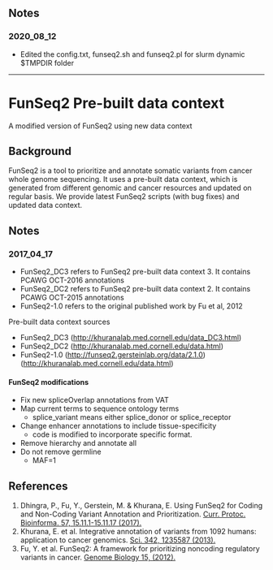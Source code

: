 ## Notes
### 2020_08_12
- Edited the config.txt, funseq2.sh and funseq2.pl for slurm dynamic $TMPDIR folder
---

# FunSeq2 Pre-built data context
A modified version of FunSeq2 using new data context
## Background 
FunSeq2 is a tool to prioritize and annotate somatic variants from cancer whole genome sequencing. It uses a pre-built data context, which is generated from different genomic and cancer resources and updated on regular basis. We provide latest FunSeq2 scripts (with bug fixes) and updated data context. 
## Notes
### 2017_04_17
- FunSeq2_DC3 refers to FunSeq2 pre-built data context 3. It contains PCAWG OCT-2016 annotations 
- FunSeq2_DC2 refers to FunSeq2 pre-built data context 2. It contains PCAWG OCT-2015 annotations
- FunSeq2-1.0 refers to the original published work by Fu et al, 2012

Pre-built data context sources
- FunSeq2_DC3  (http://khuranalab.med.cornell.edu/data_DC3.html)
- FunSeq2_DC2  (http://khuranalab.med.cornell.edu/data.html)
- FunSeq2-1.0  (http://funseq2.gersteinlab.org/data/2.1.0)(http://khuranalab.med.cornell.edu/data.html) 

#### FunSeq2 modifications 

- Fix new spliceOverlap annotations from VAT
- Map current terms to sequence ontology terms
  - splice_variant means either splice_donor or splice_receptor
- Change enhancer annotations to include tissue-specificity
  - code is modified to incorporate specific format.
- Remove hierarchy and annotate all
- Do not remove germline
  - MAF=1

## References 
1.	Dhingra, P., Fu, Y., Gerstein, M. & Khurana, E. Using FunSeq2 for Coding and Non-Coding Variant Annotation and Prioritization. [Curr. Protoc. Bioinforma. 57, 15.11.1-15.11.17 (2017).](https://currentprotocols.onlinelibrary.wiley.com/doi/full/10.1002/cpbi.23)
2.	Khurana, E. et al. Integrative annotation of variants from 1092 humans: application to cancer genomics. [Sci. 342, 1235587 (2013).](http://science.sciencemag.org/content/342/6154/1235587.full)
3.	Fu, Y. et al. FunSeq2: A framework for prioritizing noncoding regulatory variants in cancer. [Genome Biology 15, (2012).](https://genomebiology.biomedcentral.com/articles/10.1186/s13059-014-0480-5)
